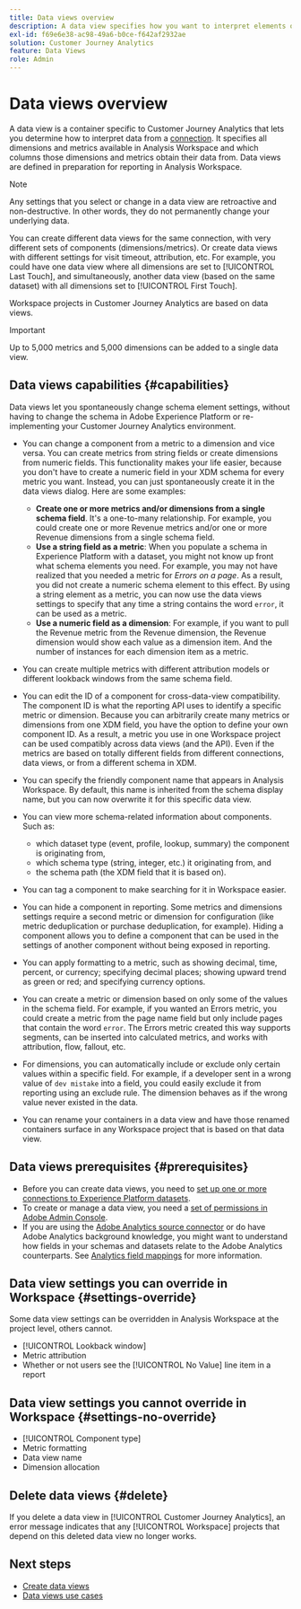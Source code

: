 ```yaml
---
title: Data views overview
description: A data view specifies how you want to interpret elements of the data in the Customer Journey Analytics connection, such as metrics, dimensions, sessions, etc.
exl-id: f69e6e38-ac98-49a6-b0ce-f642af2932ae
solution: Customer Journey Analytics
feature: Data Views
role: Admin
---
```

# Data views overview

A data view is a container specific to Customer Journey Analytics that lets you determine how to interpret data from a [connection](/help/connections/create-connection.md). It specifies all dimensions and metrics available in Analysis Workspace and which columns those dimensions and metrics obtain their data from. Data views are defined in preparation for reporting in Analysis Workspace.

>[!NOTE]
>
>Any settings that you select or change in a data view are retroactive and non-destructive. In other words, they do not permanently change your underlying data.

You can create different data views for the same connection, with very different sets of components (dimensions/metrics). Or create data views with different settings for visit timeout, attribution, etc. For example, you could have one data view where all dimensions are set to [!UICONTROL Last Touch], and simultaneously, another data view (based on the same dataset) with all dimensions set to [!UICONTROL First Touch].

Workspace projects in Customer Journey Analytics are based on data views.

>[!IMPORTANT]
>
>Up to 5,000 metrics and 5,000 dimensions can be added to a single data view.

## Data views capabilities {#capabilities}

Data views let you spontaneously change schema element settings, without having to change the schema in Adobe Experience Platform or re-implementing your Customer Journey Analytics environment.

* You can change a component from a metric to a dimension and vice versa. You can create metrics from string fields or create dimensions from numeric fields. This functionality makes your life easier, because you don't have to create a numeric field in your XDM schema for every metric you want. Instead, you can just spontaneously create it in the data views dialog. Here are some examples:
  * **Create one or more metrics and/or dimensions from a single schema field**. It's a one-to-many relationship. For example, you could create one or more Revenue metrics and/or one or more Revenue dimensions from a single schema field.
  * **Use a string field as a metric**: When you populate a schema in Experience Platform with a dataset, you might not know up front what schema elements you need. For example, you may not have realized that you needed a metric for *Errors on a page*. As a result, you did not create a numeric schema element to this effect. By using a string element as a metric, you can now use the data views settings to specify that any time a string contains the word `error`, it can be used as a metric.
  * **Use a numeric field as a dimension**: For example, if you want to pull the Revenue metric from the Revenue dimension, the Revenue dimension would show each value as a dimension item. And the number of instances for each dimension item as a metric.
  
* You can create multiple metrics with different attribution models or different lookback windows from the same schema field.

* You can edit the ID of a component for cross-data-view compatibility. The component ID is what the reporting API uses to identify a specific metric or dimension. Because you can arbitrarily create many metrics or dimensions from one XDM field, you have the option to define your own component ID. As a result, a metric you use in one Workspace project can be used compatibly across data views (and the API). Even if the metrics are based on totally different fields from different connections, data views, or from a different schema in XDM.

* You can specify the friendly component name that appears in Analysis Workspace. By default, this name is inherited from the schema display name, but you can now overwrite it for this specific data view.

* You can view more schema-related information about components. Such as: 
  
  * which dataset type (event, profile, lookup, summary) the component is originating from, 
  * which schema type (string, integer, etc.) it originating from, and
  * the schema path (the XDM field that it is based on).

* You can tag a component to make searching for it in Workspace easier.

* You can hide a component in reporting. Some metrics and dimensions settings require a second metric or dimension for configuration (like metric deduplication or purchase deduplication, for example). Hiding a component allows you to define a component that can be used in the settings of another component without being exposed in reporting.

* You can apply formatting to a metric, such as showing decimal, time, percent, or currency; specifying decimal places; showing upward trend as green or red; and specifying currency options.

* You can create a metric or dimension based on only some of the values in the schema field. For example, if you wanted an Errors metric, you could create a metric from the page name field but only include pages that contain the word `error`. The Errors metric created this way supports segments, can be inserted into calculated metrics, and works with attribution, flow, fallout, etc.

* For dimensions, you can automatically include or exclude only certain values within a specific field. For example, if a developer sent in a wrong value of `dev mistake` into a field, you could easily exclude it from reporting using an exclude rule. The dimension behaves as if the wrong value never existed in the data.

* You can rename your containers in a data view and have those renamed containers surface in any Workspace project that is based on that data view.

## Data views prerequisites {#prerequisites}

* Before you can create data views, you need to [set up one or more connections to Experience Platform datasets](/help/connections/create-connection.md).
* To create or manage a data view, you need a [set of permissions in Adobe Admin Console](https://experienceleague.adobe.com/en/docs/analytics-platform/using/cja-overview/cja-overview). 
* If you are using the [Adobe Analytics source connector](/help/data-ingestion/analytics.md) or do have Adobe Analytics background knowledge, you might want to understand how fields in your schemas and datasets relate to the Adobe Analytics counterparts. See [Analytics field mappings](https://experienceleague.adobe.com/en/docs/experience-platform/sources/connectors/adobe-applications/mapping/analytics) for more information.

## Data view settings you can override in Workspace {#settings-override}

Some data view settings can be overridden in Analysis Workspace at the project level, others cannot.

* [!UICONTROL Lookback window]
* Metric attribution
* Whether or not users see the [!UICONTROL No Value] line item in a report

## Data view settings you cannot override in Workspace {#settings-no-override}

* [!UICONTROL Component type]
* Metric formatting
* Data view name
* Dimension allocation

## Delete data views {#delete}

If you delete a data view in [!UICONTROL Customer Journey Analytics], an error message indicates that any [!UICONTROL Workspace] projects that depend on this deleted data view no longer works.

## Next steps

* [Create data views](/help/data-views/create-dataview.md)
* [Data views use cases](/help/use-cases/data-views/data-views-usecases.md)
